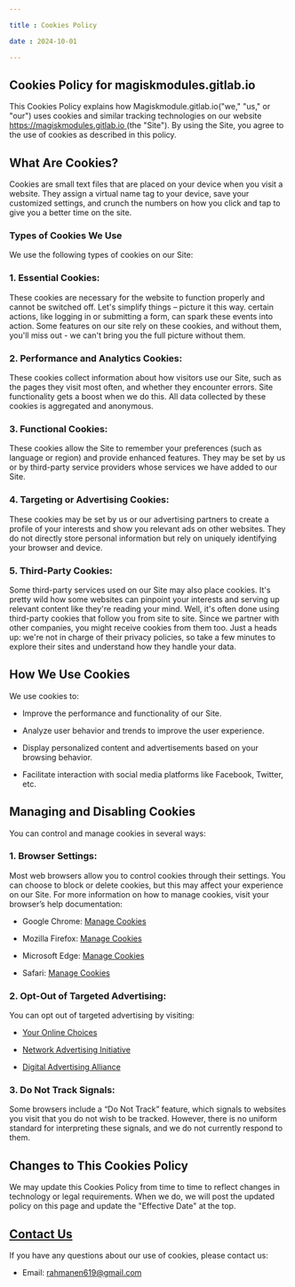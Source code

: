 ```yaml
---

title : Cookies Policy

date : 2024-10-01

---
```


## Cookies Policy for magiskmodules.gitlab.io

This Cookies Policy explains how Magiskmodule.gitlab.io("we," "us," or "our") uses cookies and similar tracking technologies on our website [ https://magiskmodules.gitlab.io ](https://magiskmodules.gitlab.io ) (the "Site"). By using the Site, you agree to the use of cookies as described in this policy.

## What Are Cookies?

Cookies are small text files that are placed on your device when you visit a website. They assign a virtual name tag to your device, save your customized settings, and crunch the numbers on how you click and tap to give you a better time on the site.

### Types of Cookies We Use

We use the following types of cookies on our Site:

### 1. **Essential Cookies:**

These cookies are necessary for the website to function properly and cannot be switched off. Let's simplify things – picture it this way. certain actions, like logging in or submitting a form, can spark these events into action. Some features on our site rely on these cookies, and without them, you'll miss out - we can't bring you the full picture without them.

### 2. **Performance and Analytics Cookies:**

These cookies collect information about how visitors use our Site, such as the pages they visit most often, and whether they encounter errors. Site functionality gets a boost when we do this. All data collected by these cookies is aggregated and anonymous.

### 3. **Functional Cookies:**

These cookies allow the Site to remember your preferences (such as language or region) and provide enhanced features. They may be set by us or by third-party service providers whose services we have added to our Site.

### 4. **Targeting or Advertising Cookies:**

These cookies may be set by us or our advertising partners to create a profile of your interests and show you relevant ads on other websites. They do not directly store personal information but rely on uniquely identifying your browser and device.

### 5. **Third-Party Cookies:**

Some third-party services used on our Site may also place cookies. It's pretty wild how some websites can pinpoint your interests and serving up relevant content like they're reading your mind. Well, it's often done using third-party cookies that follow you from site to site. Since we partner with other companies, you might receive cookies from them too. Just a heads up: we're not in charge of their privacy policies, so take a few minutes to explore their sites and understand how they handle your data.

## How We Use Cookies

We use cookies to:

- Improve the performance and functionality of our Site.

- Analyze user behavior and trends to improve the user experience.

- Display personalized content and advertisements based on your browsing behavior.

- Facilitate interaction with social media platforms like Facebook, Twitter, etc.

## Managing and Disabling Cookies

You can control and manage cookies in several ways:

### 1. **Browser Settings:**

Most web browsers allow you to control cookies through their settings. You can choose to block or delete cookies, but this may affect your experience on our Site. For more information on how to manage cookies, visit your browser’s help documentation:

- Google Chrome: [Manage Cookies]( https://support.google.com/chrome/answer/95647?hl=en )

- Mozilla Firefox: [Manage Cookies]( https://support.mozilla.org/en-US/kb/enable-and-disable-cookies-website-preferences )

- Microsoft Edge: [Manage Cookies]( https://support.microsoft.com/en-us/microsoft-edge/delete-cookies-in-microsoft-edge-63947406-40ac-c3b8-57b9-2a946a29ae09 )

- Safari: [Manage Cookies]( https://support.apple.com/en-gb/guide/safari/sfri11471/mac )

### 2. **Opt-Out of Targeted Advertising:**

You can opt out of targeted advertising by visiting:

- [Your Online Choices]( https://www.youronlinechoices.com/ )

- [Network Advertising Initiative]( http://www.networkadvertising.org/choices/ )

- [Digital Advertising Alliance]( https://optout.aboutads.info/ )

### 3. **Do Not Track Signals:**

Some browsers include a “Do Not Track” feature, which signals to websites you visit that you do not wish to be tracked. However, there is no uniform standard for interpreting these signals, and we do not currently respond to them.

## Changes to This Cookies Policy

We may update this Cookies Policy from time to time to reflect changes in technology or legal requirements. When we do, we will post the updated policy on this page and update the "Effective Date" at the top.

## [Contact Us](/contact)

If you have any questions about our use of cookies, please contact us:

- Email: rahmanen619@gmail.com